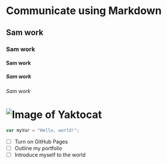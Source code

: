 # Communicate using Markdown
## Sam work
### Sam work
#### Sam work
##### Sam work
###### Sam work

# ![Image of Yaktocat](https://octodex.github.com/images/Robotocat.png)

``` javascript
var myVar = "Hello, world!";
```
- [ ] Turn on GitHub Pages
- [ ] Outline my portfolio
- [ ] Introduce myself to the world
